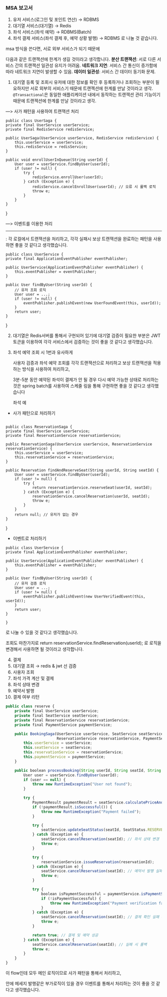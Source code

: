 ### MSA 보고서
1. 유저 서비스(로그인 및 포인트 연산) → RDBMS
2. 대기열 서비스(대기열) → Redis
3. 좌석 서비스(좌석 예약) → RDBMS(Batch)
4. 좌석 결제 서비스(좌석 결제 후, 예약 상황 발행) → RDBMS
로 나눌 것 같습니다.


msa 방식을 쓴다면, 서로 외부 서비스가 되기 때문에 

다음과 같은 트랜잭션에 한계가 생길 것이라고 생각합니다.
	**분산 트랜잭션**: 서로 다른 서비스 간의 트랜잭션 일관성 유지가 어려움.
	**네트워크 지연**: 서비스 간 통신이 증가함에 따라 네트워크 지연이 발생할 수 있음.
	**데이터 일관성**: 서비스 간 데이터 동기화 문제.

1. 대기열 등록 및 조회시 유저에 대한 정보를 확인 후 등록하거나 조회하는 부분이 필요하지만 서로 외부의 서비스기 때문에 트랜젝션에 한계를 만날 것이라고 생각.
`@Transactional`은 동일한 애플리케이션 내에서 동작하는 트랜잭션 관리 기능이기 때문에 트랜젝션에 한계를 만날 것이라고 생각.

—> 사가 패턴을 사용하여 트랜잭션 처리

```
public class UserSaga {
private final UserService userService;
private final RedisService redisService;

public UserSaga(UserService userService, RedisService redisService) {
    this.userService = userService;
    this.redisService = redisService;
}

public void enrollUserInQueue(String userId) {
    User user = userService.findByUser(userId);
    if (user != null) {
        try {
            redisService.enrollUser(userId);
        } catch (Exception e) {
            redisService.cancelEnrollUser(userId); // 오류 시 롤백 로직
            throw e;
        }
    }
}

```

}

—> 이벤트를 이용한 처리

---

: 각 로컬에서 트랜잭션을 처리하고, 각각 실패시 보상 트랜잭션을 완료하는 패턴을 사용하면 좋을 것 같다고 생각했습니다.

```
public class UserService {
private final ApplicationEventPublisher eventPublisher;

public UserService(ApplicationEventPublisher eventPublisher) {
    this.eventPublisher = eventPublisher;
}

public User findByUser(String userId) {
    // 유저 조회 로직
    User user = ...;
    if (user != null) {
        eventPublisher.publishEvent(new UserFoundEvent(this, userId));
    }
    return user;
}

```

}

2. 대기열은 Redis서버를 통해서 구현되어 있기에 대기열 검증이 필요한 부분은 JWT 토큰을 이용하여 각각 서비스에서 검증하는 것이 좋을 것 같다고 생각했습니다.


3.  좌석 예약 조회 시 1번과 유사하게 
    
    사용자 검증과 좌석 예약 조회를 각각 트랜잭션으로 처리하고 보상 트랜잭션을 적용하는 방식을 사용하여 처리하고, 
    
    3분-5분 동안 예약된 좌석이 결제가 안 될 경우 다시 예약 가능한 상태로 처리하는 것은 spring batch를 사용하여 스케줄 링을 통해 구현하면 좋을 것 같다고 생각했습니다


    좌석 예

- 사가 패턴으로 처리하기

```

public class ReservationSaga {
private final UserService userService;
private final ReservationService reservationService;

public ReservationSaga(UserService userService, ReservationService reservationService) {
    this.userService = userService;
    this.reservationService = reservationService;
}

public Reservation findAndReserveSeat(String userId, String seatId) {
    User user = userService.findByUser(userId);
    if (user != null) {
        try {
            return reservationService.reserveSeat(userId, seatId);
        } catch (Exception e) {
            reservationService.cancelReservation(userId, seatId); 
            throw e;
        }
    }
    return null; // 유저가 없는 경우
}

```

}

- 이벤트로 처리하기

```
public class UserService {
private final ApplicationEventPublisher eventPublisher;

public UserService(ApplicationEventPublisher eventPublisher) {
    this.eventPublisher = eventPublisher;
}

public User findByUser(String userId) {
    // 유저 검증 로직
    User user = ...;
    if (user != null) {
        eventPublisher.publishEvent(new UserVerifiedEvent(this, userId));
    }
    return user;
}

}
```

로 나눌 수 있을 것 같다고 생각했습니다.


조회도 마찬가지로
 return reservationService.findReservation(userId); 로 로직을 변경해서 사용하면 될 것이라고 생각합니다.

 4.  결제 
  1.  대기열 조회 → redis & jwt 선 검증
  2. 사용자 조회
  3. 좌석 가격 계산 및 결제
  4. 좌석 상태 변경
  5. 예약서 발행
  6. 결제 여부 리턴

```jsx
public class reserve {
    private final UserService userService;
    private final SeatService seatService;
    private final ReservationService reservationService;
    private final PaymentService paymentService;

    public BookingSaga(UserService userService, SeatService seatService, 
                       ReservationService reservationService, PaymentService paymentService) {
        this.userService = userService;
        this.seatService = seatService;
        this.reservationService = reservationService;
        this.paymentService = paymentService;
    }

    public boolean processBooking(String userId, String seatId, String reservationId) {
        User user = userService.findByUser(userId);
        if (user == null) {
            throw new RuntimeException("User not found");
        }

        try {
            PaymentResult paymentResult = seatService.calculatePriceAndPay(userId, seatId);
            if (!paymentResult.isSuccessful()) {
                throw new RuntimeException("Payment failed");
            }

            try {
                seatService.updateSeatStatus(seatId, SeatStatus.RESERVED);
            } catch (Exception e) {
                seatService.cancelReservation(seatId); // 좌석 상태 변경 실패 시 롤백
                throw e;
            }

            try {
                reservationService.issueReservation(reservationId);
            } catch (Exception e) {
                seatService.cancelReservation(seatId); // 예약서 발행 실패 시 롤백
                throw e;
            }

            try {
                boolean isPaymentSuccessful = paymentService.isPaymentSuccessful(paymentResult.getPaymentId());
                if (!isPaymentSuccessful) {
                    throw new RuntimeException("Payment verification failed");
                }
            } catch (Exception e) {
                seatService.cancelReservation(seatId); // 결제 확인 실패 시 롤백
                throw e;
            }

            return true; // 결제 및 예약 성공
        } catch (Exception e) {
            seatService.cancelReservation(seatId); // 실패 시 롤백
            throw e;
        }
    }
}
```
 



 이 flow인데 모두 메인 로직이므로 사가 패턴을 통해서 처리하고,

안에 메세지 발행같은 부가로직이 있을 경우 이벤트를 통해서 처리하는 것이 좋을 것 같다고 생각했습니다.
